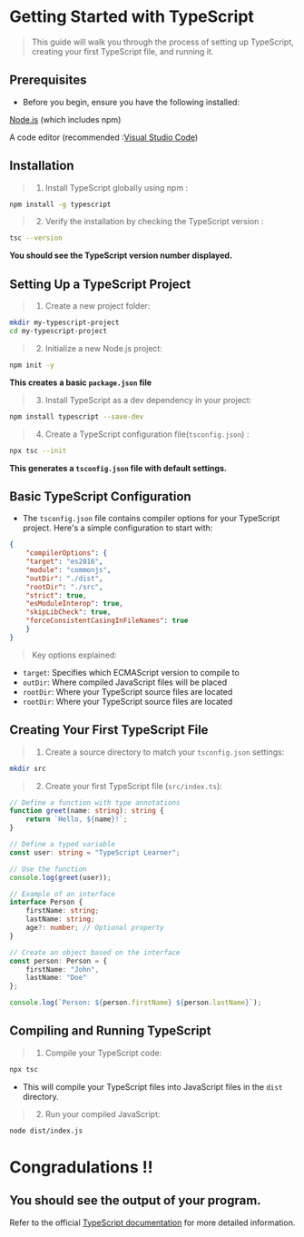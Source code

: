 # Getting Started with TypeScript

> This guide will walk you through the process of setting up TypeScript, creating your first TypeScript file, and running it.

## Prerequisites

- Before you begin, ensure you have the following installed:

[Node.js](https://nodejs.org/en) (which includes npm)

A code editor (recommended :[Visual Studio Code](https://code.visualstudio.com/))

## Installation

> 1. Install TypeScript globally using npm :

```bash
npm install -g typescript
```

> 2. Verify the installation by checking the TypeScript version :

```bash
tsc --version
```

**You should see the TypeScript version number displayed.**

## Setting Up a TypeScript Project

> 1. Create a new project folder:

```bash
mkdir my-typescript-project
cd my-typescript-project
```

> 2. Initialize a new Node.js project:

```bash
npm init -y
```

**This creates a basic `package.json` file**

> 3. Install TypeScript as a dev dependency in your project:

```bash
npm install typescript --save-dev
```

> 4. Create a TypeScript configuration file(`tsconfig.json`) :

```bash
npx tsc --init
```

**This generates a `tsconfig.json` file with default settings.**

## Basic TypeScript Configuration

- The `tsconfig.json` file contains compiler options for your TypeScript project. Here's a simple configuration to start with:

```json
{
    "compilerOptions": {
    "target": "es2016",
    "module": "commonjs",
    "outDir": "./dist",
    "rootDir": "./src",
    "strict": true,
    "esModuleInterop": true,
    "skipLibCheck": true,
    "forceConsistentCasingInFileNames": true
    }
}
```

> Key options explained:
- `target`: Specifies which ECMAScript version to compile to
- `outDir`: Where compiled JavaScript files will be placed
- `rootDir`: Where your TypeScript source files are located
- `rootDir`: Where your TypeScript source files are located

## Creating Your First TypeScript File

> 1. Create a source directory to match your `tsconfig.json` settings:

```bash
mkdir src
```

> 2. Create your first TypeScript file (`src/index.ts`):

```typescript
// Define a function with type annotations
function greet(name: string): string {
    return `Hello, ${name}!`;
}

// Define a typed variable
const user: string = "TypeScript Learner";

// Use the function
console.log(greet(user));

// Example of an interface
interface Person {
    firstName: string;
    lastName: string;
    age?: number; // Optional property
}

// Create an object based on the interface
const person: Person = {
    firstName: "John",
    lastName: "Doe"
};

console.log(`Person: ${person.firstName} ${person.lastName}`);
```

## Compiling and Running TypeScript

> 1. Compile your TypeScript code:

```bash
npx tsc
```

- This will compile your TypeScript files into JavaScript files in the `dist` directory.

> 2. Run your compiled JavaScript:

```bash
node dist/index.js
```
# Congradulations !!
## You should see the output of your program.


Refer to the official [TypeScript documentation](https://www.typescriptlang.org/docs/) for more detailed information.